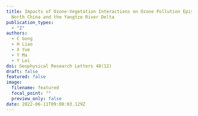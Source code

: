 ```yaml
---
title: Impacts of Ozone‐Vegetation Interactions on Ozone Pollution Episodes in
  North China and the Yangtze River Delta
publication_types:
  - "2"
authors:
  - C Gong
  - H Liao
  - X Yue
  - Y Ma
  - Y Lei
doi: Geophysical Research Letters 48(12)
draft: false
featured: false
image:
  filename: featured
  focal_point: ""
  preview_only: false
date: 2022-06-11T09:08:03.129Z
---
```


